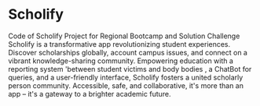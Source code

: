 # Scholify
Code of Scholify Project for Regional Bootcamp and Solution Challenge
Scholify is a transformative app revolutionizing student experiences. Discover scholarships globally, account campus issues, and connect on a vibrant knowledge-sharing community. Empowering education with a reporting system 'between student victims and body bodies , a ChatBot for queries, and a user-friendly interface, Scholify fosters a united scholarly person community. Accessible, safe, and collaborative, it's more than an app – it's a gateway to a brighter academic future.
